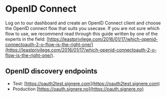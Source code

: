 # OpenID Connect

Log on to our dashboard and create an OpenID Connect client and choose the OpenID connect flow that suits you usecase. If you are not sure which flow to use, we recommend read through this guide written by one of the experts in the field: [https://leastprivilege.com/2016/01/17/which-openid-connectoauth-2-o-flow-is-the-right-one/](https://leastprivilege.com/2016/01/17/which-openid-connectoauth-2-o-flow-is-the-right-one/). 

## OpenID discovery endpoints

* Test: [https://oauth2test.signere.com](https://oauth2test.signere.com)
* Production [https://oauth.signere.no](https://oauth.signere.no)



